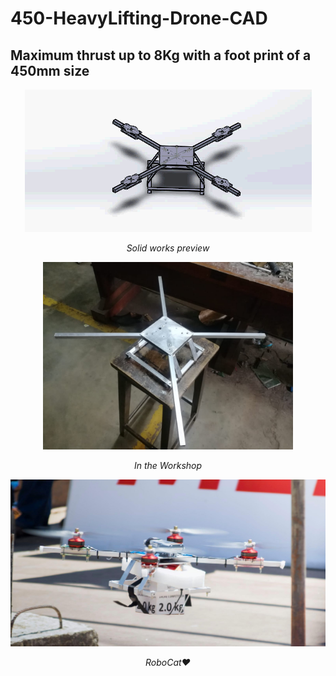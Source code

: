 # 450-HeavyLifting-Drone-CAD

## Maximum thrust up to 8Kg with a foot print of a 450mm size

<p align="center">
  <img  src="https://github.com/Archfx/450-HeavyLifting-Drone-CAD/blob/master/drone.gif">
<p align="center">
<em>Solid works preview</em>
  
  <p align="center">
  <img  src="https://github.com/Archfx/450-HeavyLifting-Drone-CAD/blob/master/5.jpeg" width =400>
<p align="center">
<em>In the Workshop</em>
  
  <p align="center">
  <img  src="https://github.com/Archfx/450-HeavyLifting-Drone-CAD/blob/master/3.jpg">
<p align="center">
<em>RoboCat♥</em>
